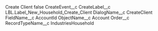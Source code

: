 <?xml version="1.0" encoding="UTF-8"?>
<CustomMetadata xmlns="http://soap.sforce.com/2006/04/metadata" xmlns:xsi="http://www.w3.org/2001/XMLSchema-instance" xmlns:xsd="http://www.w3.org/2001/XMLSchema">
    <label>Create Client</label>
    <protected>false</protected>
    <values>
        <field>CreateEvent__c</field>
        <value xsi:nil="true"/>
    </values>
    <values>
        <field>CreateLabel__c</field>
        <value xsi:type="xsd:string">LBL.Label_New_Household_Create_Client</value>
    </values>
    <values>
        <field>DialogName__c</field>
        <value xsi:type="xsd:string">CreateClient</value>
    </values>
    <values>
        <field>FieldName__c</field>
        <value xsi:type="xsd:string">AccountId</value>
    </values>
    <values>
        <field>ObjectName__c</field>
        <value xsi:type="xsd:string">Account</value>
    </values>
    <values>
        <field>Order__c</field>
        <value xsi:nil="true"/>
    </values>
    <values>
        <field>RecordTypeName__c</field>
        <value xsi:type="xsd:string">IndustriesHousehold</value>
    </values>
</CustomMetadata>
